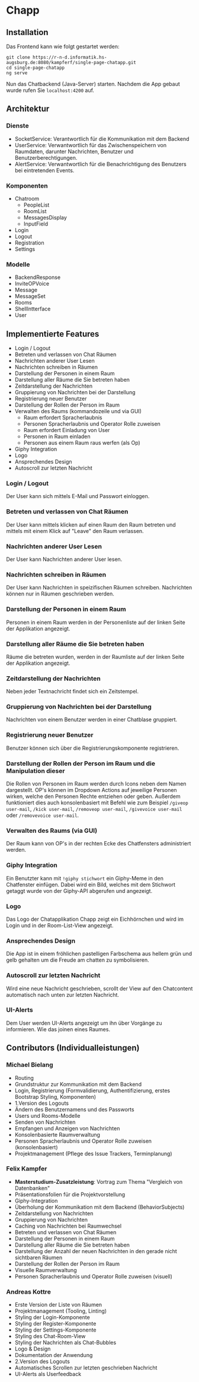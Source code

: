 # Chapp

## Installation

Das Frontend kann wie folgt gestartet werden:

```shell
git clone https://r-n-d.informatik.hs-augsburg.de:8080/kampferf/single-page-chatapp.git
cd single-page-chatapp
ng serve
```

Nun das Chatbackend (Java-Server) starten.
Nachdem die App gebaut wurde rufen Sie `localhost:4200` auf.

## Architektur

### Dienste

* SocketService: Verantwortlich für die Kommunikation mit dem Backend
* UserService: Verwantwortlich für das Zwischenspeichern von Raumdaten, darunter Nachrichten, Benutzer und Benutzerberechtigungen.
* AlertService: Verwantwortlich für die Benachrichtigung des Benutzers bei eintretenden Events.

### Komponenten

* Chatroom
  * PeopleList
  * RoomList
  * MessagesDisplay
  * InputField
* Login
* Logout
* Registration
* Settings

### Modelle

* BackendResponse
* InviteOPVoice
* Message
* MessageSet
* Rooms
* ShellIntterface
* User

## Implementierte Features

* Login / Logout
* Betreten und verlassen von Chat Räumen
* Nachrichten anderer User Lesen
* Nachrichten schreiben in Räumen
* Darstellung der Personen in einem Raum
* Darstellung aller Räume die Sie betreten haben
* Zeitdarstellung der Nachrichten
* Gruppierung von Nachrichten bei der Darstellung
* Registrierung neuer Benutzer
* Darstellung der Rollen der Person im Raum
* Verwalten des Raums (kommandozeile und via GUI)
  * Raum erfordert Spracherlaubnis
  * Personen Spracherlaubnis und Operator Rolle zuweisen
  * Raum erfordert Einladung von User
  * Personen in Raum einladen
  * Personen aus einem Raum raus werfen (als Op)
* Giphy Integration
* Logo
* Ansprechendes Design
* Autoscroll zur letzten Nachricht

### Login / Logout

Der User kann sich mittels E-Mail und Passwort einloggen.

### Betreten und verlassen von Chat Räumen

Der User kann mittels klicken auf einen Raum den Raum betreten und mittels mit einem Klick auf "Leave" den Raum verlassen.

### Nachrichten anderer User Lesen

Der User kann Nachrichten anderer User lesen.

### Nachrichten schreiben in Räumen

Der User kann Nachrichten in speizifischen Räumen schreiben. Nachrichten können nur in Räumen geschrieben werden.

### Darstellung der Personen in einem Raum

Personen in einem Raum werden in der Personenliste auf der linken Seite der Applikation angezeigt.

### Darstellung aller Räume die Sie betreten haben

Räume die betreten wurden, werden in der Raumliste auf der linken Seite der Applikation angezeigt.

### Zeitdarstellung der Nachrichten

Neben jeder Textnachricht findet sich ein Zeitstempel.

### Gruppierung von Nachrichten bei der Darstellung

Nachrichten von einem Benutzer werden in einer Chatblase gruppiert.

### Registrierung neuer Benutzer

Benutzer können sich über die Registrierungskomponente registrieren.

### Darstellung der Rollen der Person im Raum und die Manipulation dieser

Die Rollen von Personen im Raum werden durch Icons neben dem Namen dargestellt. OP's können im Dropdown Actions auf jeweilige Personen wirken, welche den Personen Rechte entziehen oder geben.
Außerdem funktioniert dies auch konsolenbasiert mit Befehl wie zum Beispiel `/giveop user-mail`, `/kick user-mail`, `/removeop user-mail`, `/givevoice user-mail` oder `/removevoice user-mail`.

### Verwalten des Raums (via GUI)

Der Raum kann von OP's in der rechten Ecke des Chatfensters administriert werden.

### Giphy Integration

Ein Benutzter kann mit `!giphy stichwort` ein Giphy-Meme in den Chatfenster einfügen. Dabei wird ein Bild, welches mit dem Stichwort getaggt wurde von der Giphy-API abgerufen und angezeigt.

### Logo

Das Logo der Chatapplikation Chapp zeigt ein Eichhörnchen und wird im Login und in der Room-List-View angezeigt.

### Ansprechendes Design

Die App ist in einem fröhlichen pastelligen Farbschema aus hellem grün und gelb gehalten um die Freude am chatten zu symbolisieren.

### Autoscroll zur letzten Nachricht

Wird eine neue Nachricht geschrieben, scrollt der View auf den Chatcontent automatisch nach unten zur letzten Nachricht.

### UI-Alerts

Dem User werden UI-Alerts angezeigt um ihn über Vorgänge zu informieren. Wie das joinen eines Raumes.

## Contributors (Individualleistungen)

### Michael Bielang

* Routing
* Grundstruktur zur Kommunikation mit dem Backend
* Login, Registrierung (Formvalidierung, Authentifizierung, erstes Bootstrap Styling, Komponenten)
* 1.Version des Logouts
* Ändern des Benutzernamens und des Passworts
* Users und Rooms-Modelle
* Senden von Nachrichten
* Empfangen und Anzeigen von Nachrichten
* Konsolenbasierte Raumverwaltung
* Personen Spracherlaubnis und Operator Rolle zuweisen (konsolenbasiert)
* Projektmanagement (Pflege des Issue Trackers, Terminplanung)

### Felix Kampfer

* **Masterstudium-Zusatzleistung**: Vortrag zum Thema "Vergleich von Datenbanken"
* Präsentationsfolien für die Projektvorstellung
* Giphy-Integration
* Überholung der Kommunikation mit dem Backend (BehaviorSubjects)
* Zeitdarstellung von Nachrichten
* Gruppierung von Nachrichten
* Caching von Nachrichten bei Raumwechsel
* Betreten und verlassen von Chat Räumen
* Darstellung der Personen in einem Raum
* Darstellung aller Räume die Sie betreten haben
* Darstellung der Anzahl der neuen Nachrichten in den gerade nicht sichtbaren Räumen
* Darstellung der Rollen der Person im Raum
* Visuelle Raumverwaltung
* Personen Spracherlaubnis und Operator Rolle zuweisen (visuell)

### Andreas Kottre

* Erste Version der Liste von Räumen
* Projektmanagement (Tooling, Linting)
* Styling der Login-Komponente
* Styling der Register-Komponente
* Styling der Settings-Komponente
* Styling des Chat-Room-View
* Styling der Nachrichten als Chat-Bubbles
* Logo & Design
* Dokumentation der Anwendung
* 2.Version des Logouts
* Automatisches Scrollen zur letzten geschrieben Nachricht
* UI-Alerts als Userfeedback
